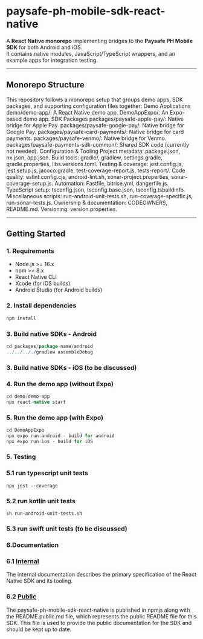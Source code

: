 # paysafe-ph-mobile-sdk-react-native

A **React Native monorepo** implementing bridges to the **Paysafe PH Mobile SDK** for both Android and iOS.  
It contains native modules, JavaScript/TypeScript wrappers, and an example apps for integration testing.

---

## Monorepo Structure

This repository follows a monorepo setup that groups demo apps, SDK packages, and supporting configuration files together:
Demo Applications
demo/demo-app/: A React Native demo app.
DemoAppExpo/: An Expo-based demo app.
SDK Packages
packages/paysafe-apple-pay/: Native bridge for Apple Pay.
packages/paysafe-google-pay/: Native bridge for Google Pay.
packages/paysafe-card-payments/: Native bridge for card payments.
packages/paysafe-venmo/: Native bridge for Venmo.
packages/paysafe-payments-sdk-common/: Shared SDK code (currently not needed).
Configuration & Tooling
Project metadata: package.json, nx.json, app.json.
Build tools: gradle/, gradlew, settings.gradle, gradle.properties, libs.versions.toml.
Testing & coverage: jest.config.js, jest.setup.js, jacoco.gradle, test-coverage-report.js, tests-report/.
Code quality: eslint.config.cjs, android-lint.sh, sonar-project.properties, sonar-coverage-setup.js.
Automation: Fastfile, bitrise.yml, dangerfile.js.
TypeScript setup: tsconfig.json, tsconfig.base.json, tsconfig.tsbuildinfo.
Miscellaneous scripts: run-android-unit-tests.sh, run-coverage-specific.js, run-sonar-tests.js.
Ownership & documentation: CODEOWNERS, README.md.
Versioning: version.properties.

---

## Getting Started

### 1. Requirements
- Node.js >= 16.x
- npm >= 8.x
- React Native CLI
- Xcode (for iOS builds)
- Android Studio (for Android builds)

### 2. Install dependencies
```bash
npm install
```

### 3. Build native SDKs - Android
```gradle
cd packages/package-name/android
../../.././gradlew assembleDebug
```

### 3. Build native SDKs - iOS (to be discussed)

### 4. Run the demo app (without Expo)
```gradle
cd demo/demo-app
npx react-native start
```

### 5. Run the demo app (with Expo)
```gradle
cd DemoAppExpo
npx expo run:android - build for android
npx expo run:ios - build for iOS
```

### 5. Testing

### 5.1 run typescript unit tests
    npx jest --coverage

### 5.2  run kotlin unit tests 
    sh run-android-unit-tests.sh

### 5.3 run swift unit tests (to be discussed)

### 6.Documentation

### 6.1 [Internal](https://developer.paysafe.com/en/api-docs/mobile-sdks-payments-api/paysafe-react-native-sdk/card-payments-react-native-sdk/)
  The internal documentation describes the primary specification of the React Native SDK and its tooling.

### 6.2 [Public](https://developer.paysafe.com/en/api-docs/mobile-sdks-payments-api/paysafe-react-native-sdk/react-native-sdk-overview/)
  The paysafe-ph-mobile-sdk-react-native is published in npmjs along with the README.public.md file, which represents the public README file for this SDK.
  This file is used to provide the public documentation for the SDK and should be kept up to date.
